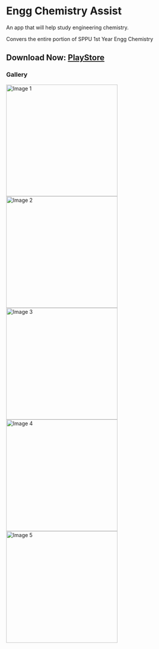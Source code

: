 # Engg Chemistry Assist

An app that will help study engineering chemistry.

Convers the entire portion of SPPU 1st Year Engg Chemistry

## Download Now: [PlayStore](https://play.google.com/store/apps/details?id=com.pbl2b12021.engg_Chemistry_assist)

### Gallery

<img src="https://github.com/PICT-FE01-ADHRR/Engg-Chemistry-Assist/assets/63660267/0b9928eb-3989-41f4-9d68-a98c9eb5b515" alt="Image 1" width="300">
<img src="https://github.com/PICT-FE01-ADHRR/Engg-Chemistry-Assist/assets/63660267/80bdd2ec-4a5e-4e7c-a13c-3d0e4bf6c8e7" alt="Image 2" width="300">
<img src="https://github.com/PICT-FE01-ADHRR/Engg-Chemistry-Assist/assets/63660267/48c67fe0-2164-4986-9b23-a2f86e0915d0" alt="Image 3" width="300">
<img src="https://github.com/PICT-FE01-ADHRR/Engg-Chemistry-Assist/assets/63660267/74f19bf7-af4d-400e-8de1-644dcd260199" alt="Image 4" width="300">
<img src="https://github.com/PICT-FE01-ADHRR/Engg-Chemistry-Assist/assets/63660267/28009525-11e6-4e9e-8b3e-0c3a13990090" alt="Image 5" width="300">



